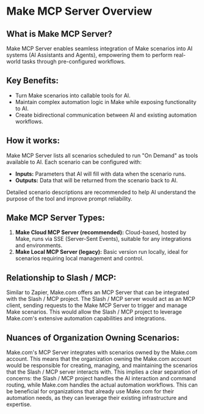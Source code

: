 # Make MCP Server Overview

## What is Make MCP Server?
Make MCP Server enables seamless integration of Make scenarios into AI systems (AI Assistants and Agents), empowering them to perform real-world tasks through pre-configured workflows.

## Key Benefits:
*   Turn Make scenarios into callable tools for AI.
*   Maintain complex automation logic in Make while exposing functionality to AI.
*   Create bidirectional communication between AI and existing automation workflows.

## How it works:
Make MCP Server lists all scenarios scheduled to run "On Demand" as tools available to AI. Each scenario can be configured with:
*   **Inputs:** Parameters that AI will fill with data when the scenario runs.
*   **Outputs:** Data that will be returned from the scenario back to AI.

Detailed scenario descriptions are recommended to help AI understand the purpose of the tool and improve prompt reliability.

## Make MCP Server Types:
1.  **Make Cloud MCP Server (recommended):** Cloud-based, hosted by Make, runs via SSE (Server-Sent Events), suitable for any integrations and environments.
2.  **Make Local MCP Server (legacy):** Basic version run locally, ideal for scenarios requiring local management and control.

## Relationship to Slash / MCP:
Similar to Zapier, Make.com offers an MCP Server that can be integrated with the Slash / MCP project. The Slash / MCP server would act as an MCP client, sending requests to the Make MCP Server to trigger and manage Make scenarios. This would allow the Slash / MCP project to leverage Make.com's extensive automation capabilities and integrations.

## Nuances of Organization Owning Scenarios:
Make.com's MCP Server integrates with scenarios owned by the Make.com account. This means that the organization owning the Make.com account would be responsible for creating, managing, and maintaining the scenarios that the Slash / MCP server interacts with. This implies a clear separation of concerns: the Slash / MCP project handles the AI interaction and command routing, while Make.com handles the actual automation workflows. This can be beneficial for organizations that already use Make.com for their automation needs, as they can leverage their existing infrastructure and expertise.

